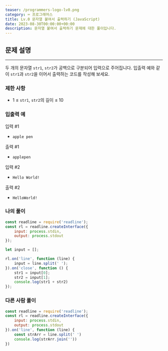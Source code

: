 ```yaml
---
teaser: /programmers-logo-lv0.png
category: ⌨️ 프로그래머스
title: Lv.0 문자열 붙여서 출력하기 (JavaScript)
date: 2023-08-30T00:00:00+00:00
description: 문자열 붙여서 출력하기 문제에 대한 풀이입니다.
---
```


## 문제 설명

---

두 개의 문자열 `str1`, `str2`가 공백으로 구분되어 입력으로 주어집니다.
입출력 예와 같이 `str1`과 `str2`을 이어서 출력하는 코드를 작성해 보세요.

### 제한 사항

- 1 ≤ `str1`, `str2`의 길이 ≤ 10

### 입출력 예

입력 #1

- `apple pen`

출력 #1

- `applepen`

입력 #2

- `Hello World!`

출력 #2

- `HelloWorld!`

### 나의 풀이

```JavaScript
const readline = require('readline');
const rl = readline.createInterface({
    input: process.stdin,
    output: process.stdout
});

let input = [];

rl.on('line', function (line) {
    input = line.split(' ');
}).on('close', function () {
    str1 = input[0];
    str2 = input[1];
    console.log(str1 + str2)
});
```

### 다른 사람 풀이

```JavaScript
const readline = require('readline');
const rl = readline.createInterface({
    input: process.stdin,
    output: process.stdout
}).on('line', function (line) {
    const strArr = line.split(' ')
    console.log(strArr.join(''))
})
```
